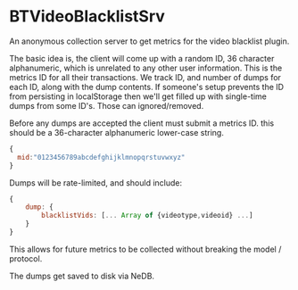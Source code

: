 BTVideoBlacklistSrv
===================

An anonymous collection server to get metrics for the video blacklist plugin.

The basic idea is, the client will come up with a random ID, 36
character alphanumeric, which is unrelated to any other user
information. This is the metrics ID for all their transactions.
We track ID, and number of dumps for each ID, along with the dump
contents. If someone's setup prevents the ID from persisting in
localStorage then we'll get filled up with single-time dumps from some ID's.
Those can ignored/removed.

Before any dumps are accepted the client must submit a metrics
ID. this should be a 36-character alphanumeric lower-case string.

```javascript
{
  mid:"0123456789abcdefghijklmnopqrstuvwxyz"
}
```

Dumps will be rate-limited, and should include:

```javascript
{
	dump: {
		blacklistVids: [... Array of {videotype,videoid} ...]
	}
}
```

This allows for future metrics to be collected without breaking
the model / protocol.

The dumps get saved to disk via NeDB.
